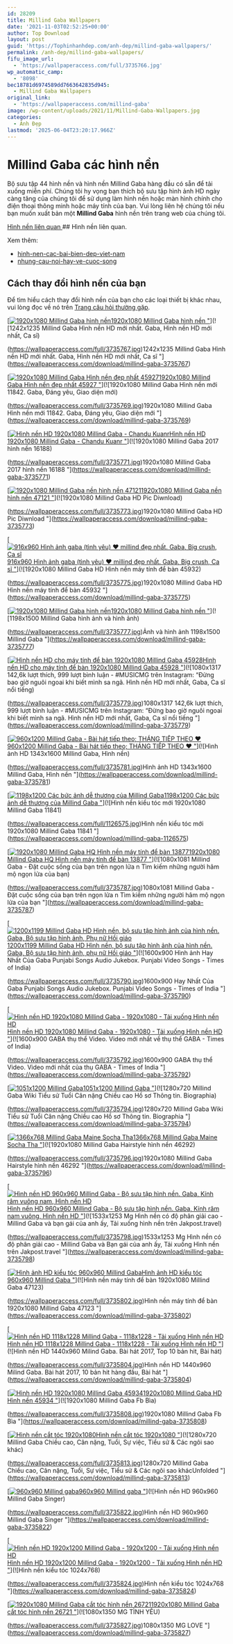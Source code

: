 ```yaml
---
id: 28209
title: Millind Gaba Wallpapers
date: '2021-11-03T02:52:25+00:00'
author: Top Download
layout: post
guid: 'https://Tophinhanhdep.com/anh-dep/millind-gaba-wallpapers/'
permalink: /anh-dep/millind-gaba-wallpapers/
fifu_image_url:
  - 'https://wallpaperaccess.com/full/3735766.jpg'
wp_automatic_camp:
  - '8098'
bec18781d6974589dd7663642835d945:
  - Millind Gaba Wallpapers
original_link:
  - 'https://wallpaperaccess.com/millind-gaba'
image: /wp-content/uploads/2021/11/Millind-Gaba-Wallpapers.jpg
categories:
  - Ảnh Đẹp
lastmod: '2025-06-04T23:20:17.966Z'
---
```

# Millind Gaba các hình nền

Bộ sưu tập 44 hình nền và hình nền Millind Gaba hàng đầu có sẵn để tải xuống miễn phí. Chúng tôi hy vọng bạn thích bộ sưu tập hình ảnh HD ngày càng tăng của chúng tôi để sử dụng làm hình nền hoặc màn hình chính cho điện thoại thông minh hoặc máy tính của bạn. Vui lòng liên hệ chúng tôi nếu bạn muốn xuất bản một **Millind Gaba** hình nền trên trang web của chúng tôi.

[Hình nền liên quan ](#related) ## Hình nền liên quan.

   
 Xem thêm:

   
- [hinh-nen-cac-bai-bien-dep-viet-nam](https://tophinhanhdep.com/anh-dep/hinh-nen-cac-bai-bien-dep-viet-nam/)
- [nhung-cau-noi-hay-ve-cuoc-song](https://tophinhanhdep.com/nhung-cau-noi-hay/nhung-cau-noi-hay-ve-cuoc-song/)

## Cách thay đổi hình nền của bạn

Để tìm hiểu cách thay đổi hình nền của bạn cho các loại thiết bị khác nhau, vui lòng đọc về nó trên [Trang câu hỏi thường gặp](https://tophinhanhdep.com/faq/).

  
[[![1920x1080 Millind Gaba hình nền](https://wallpaperaccess.com/full/3735766.jpg)1920x1080 Millind Gaba hình nền "](https://wallpaperaccess.com/download/millind-gaba-3735766)](![1242x1235 Millind Gaba Hình nền HD mới nhất.  Gaba, Hình nền HD mới nhất, Ca sĩ)

(https://wallpaperaccess.com/full/3735767.jpg)1242x1235 Millind Gaba Hình nền HD mới nhất. Gaba, Hình nền HD mới nhất, Ca sĩ "](https://wallpaperaccess.com/download/millind-gaba-3735767)

[[![1920x1080 Millind Gaba Hình nền đẹp nhất 45927](https://wallpaperaccess.com/full/3735768.jpg)1920x1080 Millind Gaba Hình nền đẹp nhất 45927 "](https://wallpaperaccess.com/download/millind-gaba-3735768)](![1920x1080 Millind Gaba Hình nền mới 11842. Gaba, Đáng yêu, Giao diện mới)

(https://wallpaperaccess.com/full/3735769.jpg)1920x1080 Millind Gaba Hình nền mới 11842. Gaba, Đáng yêu, Giao diện mới "](https://wallpaperaccess.com/download/millind-gaba-3735769)

[[![Hình nền HD 1920x1080 Millind Gaba - Chandu Kuanr](https://wallpaperaccess.com/full/3735770.jpg)Hình nền HD 1920x1080 Millind Gaba - Chandu Kuanr "](https://wallpaperaccess.com/download/millind-gaba-3735770)](![1920x1080 Millind Gaba 2017 hình nền 16188)

(https://wallpaperaccess.com/full/3735771.jpg)1920x1080 Millind Gaba 2017 hình nền 16188 "](https://wallpaperaccess.com/download/millind-gaba-3735771)

[[![1920x1080 Millind Gaba nền hình nền 47121](https://wallpaperaccess.com/full/3735772.jpg)1920x1080 Millind Gaba nền hình nền 47121 "](https://wallpaperaccess.com/download/millind-gaba-3735772)](![1920x1080 Millind Gaba HD Pic Diwnload)

(https://wallpaperaccess.com/full/3735773.jpg)1920x1080 Millind Gaba HD Pic Diwnload "](https://wallpaperaccess.com/download/millind-gaba-3735773)

[[![916x960 Hình ảnh gaba (tình yêu) ❤️ millind đẹp nhất.  Gaba, Big crush, Ca sĩ](https://wallpaperaccess.com/full/3735774.jpg) 916x960 Hình ảnh gaba (tình yêu) ❤️ millind đẹp nhất. Gaba, Big crush, Ca sĩ "](https://wallpaperaccess.com/download/millind-gaba-3735774)](![1920x1080 Millind Gaba HD Hình nền máy tính để bàn 45932)

(https://wallpaperaccess.com/full/3735775.jpg)1920x1080 Millind Gaba HD Hình nền máy tính để bàn 45932 "](https://wallpaperaccess.com/download/millind-gaba-3735775)

[[![1920x1080 Millind Gaba hình nền](https://wallpaperaccess.com/full/3735776.jpg)1920x1080 Millind Gaba hình nền "](https://wallpaperaccess.com/download/millind-gaba-3735776)](![1198x1500 Millind Gaba hình ảnh và hình ảnh)

(https://wallpaperaccess.com/full/3735777.jpg)Ảnh và hình ảnh 1198x1500 Millind Gaba "](https://wallpaperaccess.com/download/millind-gaba-3735777)

[[![Hình nền HD cho máy tính để bàn 1920x1080 Millind Gaba 45928](https://wallpaperaccess.com/full/3735778.jpg)Hình nền HD cho máy tính để bàn 1920x1080 Millind Gaba 45928 "](https://wallpaperaccess.com/download/millind-gaba-3735778)](![1080x1317 142,6k lượt thích, 999 lượt bình luận - #MUSICMG trên Instagram: “Đừng bao giờ nguôi ngoai khi biết mình sa ngã.  Hình nền HD mới nhất, Gaba, Ca sĩ nổi tiếng)

(https://wallpaperaccess.com/full/3735779.jpg)1080x1317 142,6k lượt thích, 999 lượt bình luận - #MUSICMG trên Instagram: “Đừng bao giờ nguôi ngoai khi biết mình sa ngã. Hình nền HD mới nhất, Gaba, Ca sĩ nổi tiếng "](https://wallpaperaccess.com/download/millind-gaba-3735779)

[[![960x1200 Millind Gaba - Bài hát tiếp theo;  THÁNG TIẾP THEO ❤️](https://wallpaperaccess.com/full/3735780.jpg)960x1200 Millind Gaba - Bài hát tiếp theo; THÁNG TIẾP THEO ❤️ "](https://wallpaperaccess.com/download/millind-gaba-3735780)](![Hình ảnh HD 1343x1600 Millind Gaba, Hình nền)

(https://wallpaperaccess.com/full/3735781.jpg)Hình ảnh HD 1343x1600 Millind Gaba, Hình nền "](https://wallpaperaccess.com/download/millind-gaba-3735781)

[[![1198x1200 Các bức ảnh dễ thương của Millind Gaba](https://wallpaperaccess.com/full/3735784.jpg)1198x1200 Các bức ảnh dễ thương của Millind Gaba "](https://wallpaperaccess.com/download/millind-gaba-3735784)](![Hình nền kiểu tóc mới 1920x1080 Millind Gaba 11841)

(https://wallpaperaccess.com/full/1126575.jpg)Hình nền kiểu tóc mới 1920x1080 Millind Gaba 11841 "](https://wallpaperaccess.com/download/millind-gaba-1126575)

[[![1920x1080 Millind Gaba HQ Hình nền máy tính để bàn 13877](https://wallpaperaccess.com/full/3735786.jpg)1920x1080 Millind Gaba HQ Hình nền máy tính để bàn 13877 "](https://wallpaperaccess.com/download/millind-gaba-3735786)](![1080x1081 Millind Gaba - Đặt cuộc sống của bạn trên ngọn lửa n Tìm kiếm những người hâm mộ ngọn lửa của bạn)

(https://wallpaperaccess.com/full/3735787.jpg)1080x1081 Millind Gaba - Đặt cuộc sống của bạn trên ngọn lửa n Tìm kiếm những người hâm mộ ngọn lửa của bạn "](https://wallpaperaccess.com/download/millind-gaba-3735787)

[[![1200x1199 Millind Gaba HD Hình nền, bộ sưu tập hình ảnh của hình nền.  Gaba, Bộ sưu tập hình ảnh, Phụ nữ Hồi giáo](https://wallpaperaccess.com/full/3735789.jpg)1200x1199 Millind Gaba HD Hình nền, bộ sưu tập hình ảnh của hình nền. Gaba, Bộ sưu tập hình ảnh, phụ nữ Hồi giáo "](https://wallpaperaccess.com/download/millind-gaba-3735789)](![1600x900 Hình ảnh Hay Nhất Của Gaba Punjabi Songs Audio Jukebox.  Punjabi Video Songs - Times of India)

(https://wallpaperaccess.com/full/3735790.jpg)1600x900 Hay Nhất Của Gaba Punjabi Songs Audio Jukebox. Punjabi Video Songs - Times of India "](https://wallpaperaccess.com/download/millind-gaba-3735790)

[[![Hình nền HD 1920x1080 Millind Gaba - 1920x1080 - Tải xuống Hình nền HD](https://wallpaperaccess.com/full/3735791.jpg)Hình nền HD 1920x1080 Millind Gaba - 1920x1080 - Tải xuống Hình nền HD "](https://wallpaperaccess.com/download/millind-gaba-3735791)](![1600x900 GABA thụ thể Video.  Video mới nhất về thụ thể GABA - Times of India)

(https://wallpaperaccess.com/full/3735792.jpg)1600x900 GABA thụ thể Video. Video mới nhất của thụ GABA - Times of India "](https://wallpaperaccess.com/download/millind-gaba-3735792)

[[![1051x1200 Millind Gaba](https://wallpaperaccess.com/full/3735793.jpg)1051x1200 Millind Gaba "](https://wallpaperaccess.com/download/millind-gaba-3735793)](![1280x720 Millind Gaba Wiki Tiểu sử Tuổi Cân nặng Chiều cao Hồ sơ Thông tin.  Biographia)

(https://wallpaperaccess.com/full/3735794.jpg)1280x720 Millind Gaba Wiki Tiểu sử Tuổi Cân nặng Chiều cao Hồ sơ Thông tin. Biographia "](https://wallpaperaccess.com/download/millind-gaba-3735794)

[[![1366x768 Millind Gaba Maine Socha Tha](https://wallpaperaccess.com/full/3735795.jpg)1366x768 Millind Gaba Maine Socha Tha "](https://wallpaperaccess.com/download/millind-gaba-3735795)](![1920x1080 Millind Gaba Hairstyle hình nền 46292)

(https://wallpaperaccess.com/full/3735796.jpg)1920x1080 Millind Gaba Hairstyle hình nền 46292 "](https://wallpaperaccess.com/download/millind-gaba-3735796)

[[![Hình nền HD 960x960 Millind Gaba - Bộ sưu tập hình nền.  Gaba, Kính râm vuông nam, Hình nền HD](https://wallpaperaccess.com/full/3735797.jpg)Hình nền HD 960x960 Millind Gaba - Bộ sưu tập hình nền. Gaba, Kính râm nam vuông, Hình nền HD "](https://wallpaperaccess.com/download/millind-gaba-3735797)](![1533x1253 Mg Hình nền có độ phân giải cao - Millind Gaba và bạn gái của anh ấy, Tải xuống hình nền trên Jakpost.travel)

(https://wallpaperaccess.com/full/3735798.jpg)1533x1253 Mg Hình nền có độ phân giải cao - Millind Gaba và Bạn gái của anh ấy, Tải xuống Hình nền trên Jakpost.travel "](https://wallpaperaccess.com/download/millind-gaba-3735798)

[[![Hình ảnh HD kiểu tóc 960x960 Millind Gaba](https://wallpaperaccess.com/full/3735801.jpg)Hình ảnh HD kiểu tóc 960x960 Millind Gaba "](https://wallpaperaccess.com/download/millind-gaba-3735801)](![Hình nền máy tính để bàn 1920x1080 Millind Gaba 47123)

(https://wallpaperaccess.com/full/3735802.jpg)Hình nền máy tính để bàn 1920x1080 Millind Gaba 47123 "](https://wallpaperaccess.com/download/millind-gaba-3735802)

[[![Hình nền HD 1118x1228 Millind Gaba - 1118x1228 - Tải xuống Hình nền HD](https://wallpaperaccess.com/full/3735803.jpg)Hình nền HD 1118x1228 Millind Gaba - 1118x1228 - Tải xuống Hình nền HD "](https://wallpaperaccess.com/download/millind-gaba-3735803)](![Hình nền HD 1440x960 Milind Gaba.  Bài hát 2017, Top 10 bản hit, Bài hát)

(https://wallpaperaccess.com/full/3735804.jpg)Hình nền HD 1440x960 Milind Gaba. Bài hát 2017, 10 bản hit hàng đầu, Bài hát "](https://wallpaperaccess.com/download/millind-gaba-3735804)

[[![Hình nền HD 1920x1080 Millind Gaba 45934](https://wallpaperaccess.com/full/3735807.jpg)1920x1080 Millind Gaba HD Hình nền 45934 "](https://wallpaperaccess.com/download/millind-gaba-3735807)](![1920x1080 Millind Gaba Fb Bìa)

(https://wallpaperaccess.com/full/3735808.jpg)1920x1080 Millind Gaba Fb Bìa "](https://wallpaperaccess.com/download/millind-gaba-3735808)

[[![Hình nền cắt tóc 1920x1080](https://wallpaperaccess.com/full/1936502.jpg)Hình nền cắt tóc 1920x1080 "](https://wallpaperaccess.com/download/millind-gaba-1936502)](![1280x720 Millind Gaba Chiều cao, Cân nặng, Tuổi, Sự việc, Tiểu sử & Các ngôi sao khác)

(https://wallpaperaccess.com/full/3735813.jpg)1280x720 Millind Gaba Chiều cao, Cân nặng, Tuổi, Sự việc, Tiểu sử &amp; Các ngôi sao khácUnfolded "](https://wallpaperaccess.com/download/millind-gaba-3735813)

[[![960x960 Millind gaba](https://wallpaperaccess.com/full/3735818.jpg)960x960 Millind gaba "](https://wallpaperaccess.com/download/millind-gaba-3735818)](![Hình nền HD 960x960 Millind Gaba Singer)

(https://wallpaperaccess.com/full/3735822.jpg)Hình nền HD 960x960 Millind Gaba Singer "](https://wallpaperaccess.com/download/millind-gaba-3735822)

[[![Hình nền HD 1920x1200 Millind Gaba - 1920x1200 - Tải xuống Hình nền HD](https://wallpaperaccess.com/full/3735823.jpg)Hình nền HD 1920x1200 Millind Gaba - 1920x1200 - Tải xuống Hình nền HD "](https://wallpaperaccess.com/download/millind-gaba-3735823)](![Hình nền kiểu tóc 1024x768)

(https://wallpaperaccess.com/full/3735824.jpg)Hình nền kiểu tóc 1024x768 "](https://wallpaperaccess.com/download/millind-gaba-3735824)

[[![1920x1080 Millind Gaba cắt tóc hình nền 26721](https://wallpaperaccess.com/full/3735826.jpg)1920x1080 Millind Gaba cắt tóc hình nền 26721 "](https://wallpaperaccess.com/download/millind-gaba-3735826)](![1080x1350 MG TÌNH YÊU)

(https://wallpaperaccess.com/full/3735827.jpg)1080x1350 MG LOVE "](https://wallpaperaccess.com/download/millind-gaba-3735827)
